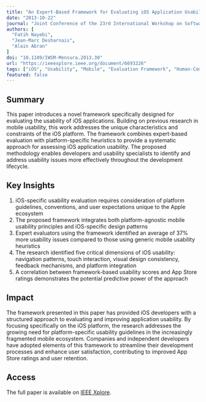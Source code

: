 ```yaml
---
title: "An Expert-Based Framework for Evaluating iOS Application Usability"
date: "2013-10-22"
journal: "Joint Conference of the 23rd International Workshop on Software Measurement and the 8th International Conference on Software Process and Product Measurement"
authors: [
  "Fatih Nayebi",
  "Jean-Marc Desharnais",
  "Alain Abran"
]
doi: "10.1109/IWSM-Mensura.2013.30"
url: "https://ieeexplore.ieee.org/document/6693226"
tags: ["iOS", "Usability", "Mobile", "Evaluation Framework", "Human-Computer Interaction"]
featured: false
---
```


## Summary

This paper introduces a novel framework specifically designed for evaluating the usability of iOS applications. Building on previous research in mobile usability, this work addresses the unique characteristics and constraints of the iOS platform. The framework combines expert-based evaluation with platform-specific heuristics to provide a systematic approach for assessing iOS application usability. The proposed methodology enables developers and usability specialists to identify and address usability issues more effectively throughout the development lifecycle.

## Key Insights

1. iOS-specific usability evaluation requires consideration of platform guidelines, conventions, and user expectations unique to the Apple ecosystem
2. The proposed framework integrates both platform-agnostic mobile usability principles and iOS-specific design patterns
3. Expert evaluators using the framework identified an average of 37% more usability issues compared to those using generic mobile usability heuristics
4. The research identified five critical dimensions of iOS usability: navigation patterns, touch interaction, visual design consistency, feedback mechanisms, and platform integration
5. A correlation between framework-based usability scores and App Store ratings demonstrates the potential predictive power of the approach

## Impact

The framework presented in this paper has provided iOS developers with a structured approach to evaluating and improving application usability. By focusing specifically on the iOS platform, the research addresses the growing need for platform-specific usability guidelines in the increasingly fragmented mobile ecosystem. Companies and independent developers have adopted elements of this framework to streamline their development processes and enhance user satisfaction, contributing to improved App Store ratings and user retention.

## Access

The full paper is available on [IEEE Xplore](https://ieeexplore.ieee.org/document/6693226). 